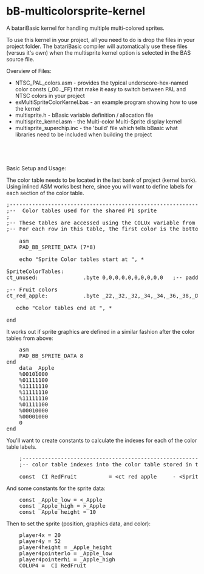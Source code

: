 # bB-multicolorsprite-kernel
A batariBasic kernel for handling multiple multi-colored sprites.

To use this kernel in your project, all you need to do is drop the files in your project folder.  The batariBasic compiler will automatically use these files (versus it's own) when the multisprite kernel option is selected in the BAS source file.

Overview of Files:
 - NTSC_PAL_colors.asm  - provides the typical underscore-hex-named color consts (_00.._FF) that make it easy to switch between PAL and NTSC colors in your project
 - exMultiSpriteColorKernel.bas - an example program showing how to use the kernel
 - multisprite.h - bBasic variable definition / allocation file
 - multisprite_kernel.asm - the Multi-color Multi-Sprite display kernel
 - multisprite_superchip.inc - the 'build' file which tells bBasic what libraries need to be included when building the project

​
---
Basic Setup and Usage:

The color table needs to be located in the last bank of project (kernel bank).  Using inlined ASM works best here, since you will want to define labels for each section of the color table.

 
<pre>
;-----------------------------------------------------------------------------------
;--  Color tables used for the shared P1 sprite
;
;-- These tables are accessed using the COLUx variable from each sprite as an index
;-- For each row in this table, the first color is the bottom color of the sprite, moving up towards the top

    asm
    PAD_BB_SPRITE_DATA (7*8)

    echo "Sprite Color tables start at ", *

SpriteColorTables:
ct_unused:              .byte 0,0,0,0,0,0,0,0,0,0   ;-- padding to support sprites going off top of screen

;-- Fruit colors
ct_red_apple:           .byte _22,_32,_32,_34,_34,_36,_38,_D8

   echo "Color tables end at ", *

end
</pre>
 

It works out if sprite graphics are defined in a similar fashion after the color tables from above:

<pre>
    asm
    PAD_BB_SPRITE_DATA 8
end
    data _Apple
    %00101000
    %01111100
    %11111110
    %11111110
    %11111110
    %01111100
    %00010000
    %00001000
    0
end
</pre>
 

You'll want to create constants to calculate the indexes for each of the color table labels.

<pre>
    ;-----------------------------------------------------------------------------
    ;-- color table indexes into the color table stored in the kernel code area

    const _CI_RedFruit          = &lt;ct_red_apple     - &lt;SpriteColorTables
</pre> 

And some constants for the sprite data:

<pre>
    const _Apple_low = &lt;_Apple
    const _Apple_high = &gt;_Apple
    const _Apple_height = 10
</pre>
 
Then to set the sprite (position, graphics data, and color):

<pre>
    player4x = 20
    player4y = 52
    player4height = _Apple_height
    player4pointerlo = _Apple_low
    player4pointerhi = _Apple_high
    COLUP4 = _CI_RedFruit
</pre>

​
